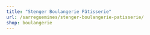 ```yaml
---
title: "Stenger Boulangerie Pâtisserie"
url: /sarreguemines/stenger-boulangerie-patisserie/
shop: boulangerie
---
```

